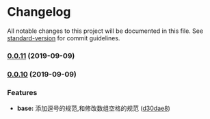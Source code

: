 # Changelog

All notable changes to this project will be documented in this file. See [standard-version](https://github.com/conventional-changelog/standard-version) for commit guidelines.

### [0.0.11](https://github.com/aotuzuche/eslint-config-atzuche/compare/v0.0.10...v0.0.11) (2019-09-09)

### [0.0.10](https://github.com/aotuzuche/eslint-config-atzuche/compare/v0.0.9...v0.0.10) (2019-09-09)


### Features

* **base:** 添加逗号的规范,和修改数组空格的规范 ([d30dae8](https://github.com/aotuzuche/eslint-config-atzuche/commit/d30dae8))

